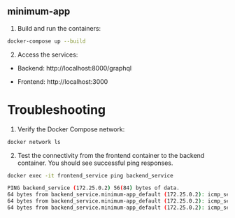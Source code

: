 ## minimum-app

1. Build and run the containers:

```bash
docker-compose up --build
```

2. Access the services:

* Backend: http://localhost:8000/graphql

* Frontend: http://localhost:3000

# Troubleshooting
1. Verify the Docker Compose network:
```bash
docker network ls
```
2. Test the connectivity from the frontend container to the backend container.  You should see successful ping responses.
```bash
docker exec -it frontend_service ping backend_service

PING backend_service (172.25.0.2) 56(84) bytes of data.
64 bytes from backend_service.minimum-app_default (172.25.0.2): icmp_seq=1 ttl=64 time=0.066 ms
64 bytes from backend_service.minimum-app_default (172.25.0.2): icmp_seq=2 ttl=64 time=0.102 ms
64 bytes from backend_service.minimum-app_default (172.25.0.2): icmp_seq=3 ttl=64 time=0.116 ms
```
